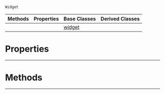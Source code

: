  `Widget`

|Methods|Properties|Base Classes|Derived Classes|
|---|---|---|---|
| | |[widget](https://plasmaengine.github.io/PlasmaDocs/Plasma1/C++/code_reference/class_reference/widget.md)| |


 #  Properties


---  
 #  Methods


---  
 

 